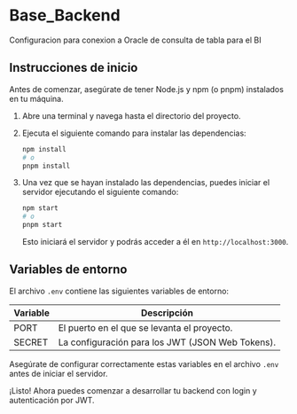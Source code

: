 # Base_Backend

Configuracion para conexion a Oracle de consulta de tabla para el BI

## Instrucciones de inicio

Antes de comenzar, asegúrate de tener Node.js y npm (o pnpm) instalados en tu máquina.

1. Abre una terminal y navega hasta el directorio del proyecto.

2. Ejecuta el siguiente comando para instalar las dependencias:

   ```bash
   npm install
   # o
   pnpm install
   ```

3. Una vez que se hayan instalado las dependencias, puedes iniciar el servidor ejecutando el siguiente comando:

   ```bash
   npm start
   # o
   pnpm start
   ```

   Esto iniciará el servidor y podrás acceder a él en `http://localhost:3000`.

## Variables de entorno

El archivo `.env` contiene las siguientes variables de entorno:

| Variable | Descripción                                      |
| -------- | ------------------------------------------------ |
| PORT     | El puerto en el que se levanta el proyecto.      |
| SECRET   | La configuración para los JWT (JSON Web Tokens). |

Asegúrate de configurar correctamente estas variables en el archivo `.env` antes de iniciar el servidor.

¡Listo! Ahora puedes comenzar a desarrollar tu backend con login y autenticación por JWT.
